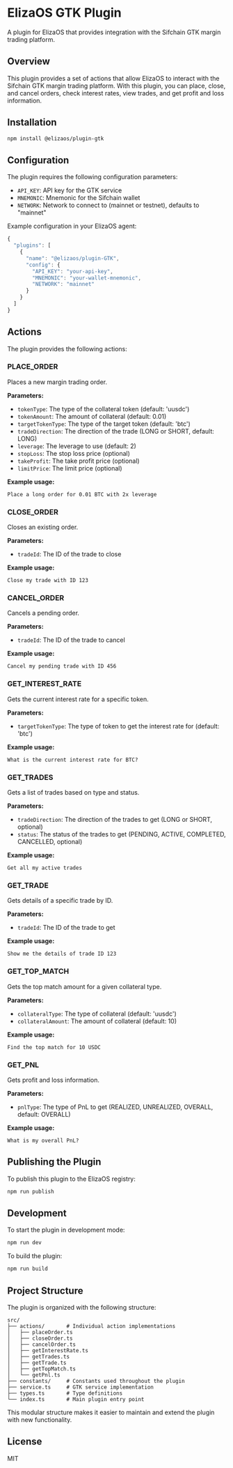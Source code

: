 # ElizaOS GTK Plugin

A plugin for ElizaOS that provides integration with the Sifchain GTK margin trading platform.

## Overview

This plugin provides a set of actions that allow ElizaOS to interact with the Sifchain GTK margin trading platform. With this plugin, you can place, close, and cancel orders, check interest rates, view trades, and get profit and loss information.

## Installation

```bash
npm install @elizaos/plugin-gtk
```

## Configuration

The plugin requires the following configuration parameters:

- `API_KEY`: API key for the GTK service
- `MNEMONIC`: Mnemonic for the Sifchain wallet
- `NETWORK`: Network to connect to (mainnet or testnet), defaults to "mainnet"

Example configuration in your ElizaOS agent:

```javascript
{
  "plugins": [
    {
      "name": "@elizaos/plugin-GTK",
      "config": {
        "API_KEY": "your-api-key",
        "MNEMONIC": "your-wallet-mnemonic",
        "NETWORK": "mainnet"
      }
    }
  ]
}
```

## Actions

The plugin provides the following actions:

### PLACE_ORDER

Places a new margin trading order.

**Parameters:**
- `tokenType`: The type of the collateral token (default: 'uusdc')
- `tokenAmount`: The amount of collateral (default: 0.01)
- `targetTokenType`: The type of the target token (default: 'btc')
- `tradeDirection`: The direction of the trade (LONG or SHORT, default: LONG)
- `leverage`: The leverage to use (default: 2)
- `stopLoss`: The stop loss price (optional)
- `takeProfit`: The take profit price (optional)
- `limitPrice`: The limit price (optional)

**Example usage:**
```
Place a long order for 0.01 BTC with 2x leverage
```

### CLOSE_ORDER

Closes an existing order.

**Parameters:**
- `tradeId`: The ID of the trade to close

**Example usage:**
```
Close my trade with ID 123
```

### CANCEL_ORDER

Cancels a pending order.

**Parameters:**
- `tradeId`: The ID of the trade to cancel

**Example usage:**
```
Cancel my pending trade with ID 456
```

### GET_INTEREST_RATE

Gets the current interest rate for a specific token.

**Parameters:**
- `targetTokenType`: The type of token to get the interest rate for (default: 'btc')

**Example usage:**
```
What is the current interest rate for BTC?
```

### GET_TRADES

Gets a list of trades based on type and status.

**Parameters:**
- `tradeDirection`: The direction of the trades to get (LONG or SHORT, optional)
- `status`: The status of the trades to get (PENDING, ACTIVE, COMPLETED, CANCELLED, optional)

**Example usage:**
```
Get all my active trades
```

### GET_TRADE

Gets details of a specific trade by ID.

**Parameters:**
- `tradeId`: The ID of the trade to get

**Example usage:**
```
Show me the details of trade ID 123
```

### GET_TOP_MATCH

Gets the top match amount for a given collateral type.

**Parameters:**
- `collateralType`: The type of collateral (default: 'uusdc')
- `collateralAmount`: The amount of collateral (default: 10)

**Example usage:**
```
Find the top match for 10 USDC
```

### GET_PNL

Gets profit and loss information.

**Parameters:**
- `pnlType`: The type of PnL to get (REALIZED, UNREALIZED, OVERALL, default: OVERALL)

**Example usage:**
```
What is my overall PnL?
```

## Publishing the Plugin

To publish this plugin to the ElizaOS registry:

```bash
npm run publish
```

## Development

To start the plugin in development mode:

```bash
npm run dev
```

To build the plugin:

```bash
npm run build
```

## Project Structure

The plugin is organized with the following structure:

```
src/
├── actions/       # Individual action implementations
│   ├── placeOrder.ts
│   ├── closeOrder.ts
│   ├── cancelOrder.ts
│   ├── getInterestRate.ts
│   ├── getTrades.ts
│   ├── getTrade.ts
│   ├── getTopMatch.ts
│   └── getPnl.ts
├── constants/     # Constants used throughout the plugin
├── service.ts     # GTK service implementation
├── types.ts       # Type definitions
└── index.ts       # Main plugin entry point
```

This modular structure makes it easier to maintain and extend the plugin with new functionality.

## License

MIT
